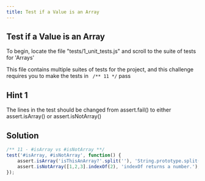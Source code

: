 ```yaml
---
title: Test if a Value is an Array
---
```

## Test if a Value is an Array

To begin, locate the file "tests/1_unit_tests.js" and scroll to the suite of tests for 'Arrays'

This file contains multiple suites of tests for the project, and this challenge requires you to make the tests in ``` /** 11 */``` pass

## Hint 1

The lines in the test should be changed from assert.fail() to either assert.isArray() or assert.isNotArray()

## Solution

```js
/** 11 - #isArray vs #isNotArray **/
test('#isArray, #isNotArray', function() {
    assert.isArray('isThisAnArray?'.split(''), 'String.prototype.split() returns an Array');
    assert.isNotArray([1,2,3].indexOf(2), 'indexOf returns a number.');
});
```